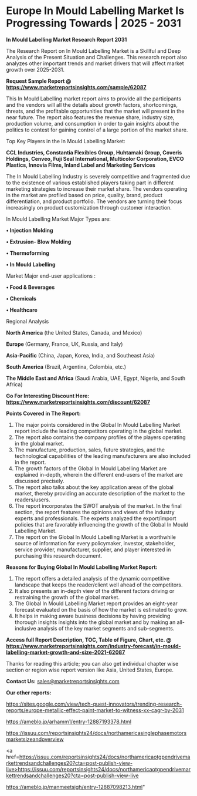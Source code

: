 # Europe In Mould Labelling Market Is Progressing Towards | 2025 - 2031

<strong>In Mould Labelling Market Research Report 2031</strong>

The Research Report on In Mould Labelling Market is a Skillful and Deep Analysis of the Present Situation and Challenges. This research report also analyzes other important trends and market drivers that will affect market growth over 2025-2031.

<strong>Request Sample Report @ <a href=https://www.marketreportsinsights.com/sample/62087>https://www.marketreportsinsights.com/sample/62087</a></strong>

This In Mould Labelling market report aims to provide all the participants and the vendors will all the details about growth factors, shortcomings, threats, and the profitable opportunities that the market will present in the near future. The report also features the revenue share, industry size, production volume, and consumption in order to gain insights about the politics to contest for gaining control of a large portion of the market share.

Top Key Players in the In Mould Labelling Market:

<strong>CCL Industries, Constantia Flexibles Group, Huhtamaki Group, Coveris Holdings, Cenveo, Fuji Seal International, Multicolor Corporation, EVCO Plastics, Innovia Films, Inland Label and Marketing Services</strong>

The In Mould Labelling Industry is severely competitive and fragmented due to the existence of various established players taking part in different marketing strategies to increase their market share. The vendors operating in the market are profiled based on price, quality, brand, product differentiation, and product portfolio. The vendors are turning their focus increasingly on product customization through customer interaction.

In Mould Labelling Market Major Types are:

<strong>• Injection Molding

• Extrusion- Blow Molding

• Thermoforming

• In Mould Labelling</strong>

Market Major end-user applications :

<strong>• Food & Beverages

• Chemicals

• Healthcare</strong>

Regional Analysis

</u><strong><b>North America</b></strong> (the United States, Canada, and Mexico)

<strong><b>Europe </b></strong>(Germany, France, UK, Russia, and Italy)

<strong><b>Asia-Pacific</b></strong> (China, Japan, Korea, India, and Southeast Asia)

<strong><b>South America</b></strong> (Brazil, Argentina, Colombia, etc.)

<strong><b>The Middle East and Africa</b></strong> (Saudi Arabia, UAE, Egypt, Nigeria, and South Africa)

<strong>Go For Interesting Discount Here: <a href=https://www.marketreportsinsights.com/discount/62087>https://www.marketreportsinsights.com/discount/62087</a></strong>

<strong>Points Covered in The Report:</strong>
<ol>
  <li>The major points considered in the Global In Mould Labelling Market report include the leading competitors operating in the global market.</li>
  <li>The report also contains the company profiles of the players operating in the global market.</li>
  <li>The manufacture, production, sales, future strategies, and the technological capabilities of the leading manufacturers are also included in the report.</li>
  <li>The growth factors of the Global In Mould Labelling Market are explained in-depth, wherein the different end-users of the market are discussed precisely.</li>
  <li>The report also talks about the key application areas of the global market, thereby providing an accurate description of the market to the readers/users.</li>
  <li>The report incorporates the SWOT analysis of the market. In the final section, the report features the opinions and views of the industry experts and professionals. The experts analyzed the export/import policies that are favorably influencing the growth of the Global In Mould Labelling Market.</li>
  <li>The report on the Global In Mould Labelling Market is a worthwhile source of information for every policymaker, investor, stakeholder, service provider, manufacturer, supplier, and player interested in purchasing this research document.</li>
</ol>
<strong>Reasons for Buying Global In Mould Labelling Market Report:</strong>

<ol>
  <li>The report offers a detailed analysis of the dynamic competitive landscape that keeps the reader/client well ahead of the competitors.</li>
  <li>It also presents an in-depth view of the different factors driving or restraining the growth of the global market.</li>
  <li>The Global In Mould Labelling Market report provides an eight-year forecast evaluated on the basis of how the market is estimated to grow.</li>
  <li>It helps in making aware business decisions by having providing thorough insights insights into the global market and by making an all-inclusive analysis of the key market segments and sub-segments.</li>
</ol>
<strong>Access full Report Description, TOC, Table of Figure, Chart, etc. @ <a href=https://www.marketreportsinsights.com/industry-forecast/in-mould-labelling-market-growth-and-size-2021-62087>https://www.marketreportsinsights.com/industry-forecast/in-mould-labelling-market-growth-and-size-2021-62087</a></strong>


Thanks for reading this article; you can also get individual chapter wise section or region wise report version like Asia, United States, Europe.

<strong>Contact Us:</strong>
sales@marketreportsinsights.com

<strong>Our other reports:</strong>

<a href=https://sites.google.com/view/tech-quest-innovators/trending-research-reports/europe-metallic-effect-paint-market-to-witness-xx-cagr-by-2031>https://sites.google.com/view/tech-quest-innovators/trending-research-reports/europe-metallic-effect-paint-market-to-witness-xx-cagr-by-2031</a>

<a href=https://ameblo.jp/arhamm1/entry-12887193378.html>https://ameblo.jp/arhamm1/entry-12887193378.html</a>

<a href=https://issuu.com/reportsinsights24/docs/northamericasinglephasemotorsmarketsizeandoverview>https://issuu.com/reportsinsights24/docs/northamericasinglephasemotorsmarketsizeandoverview</a>

<a href=https://issuu.com/reportsinsights24/docs/northamericaotgpendrivemarkettrendsandchallenges20?cta=post-publish-view-live>https://issuu.com/reportsinsights24/docs/northamericaotgpendrivemarkettrendsandchallenges20?cta=post-publish-view-live</a>

<a href=https://ameblo.jp/manmeetsigh/entry-12887098213.html>https://ameblo.jp/manmeetsigh/entry-12887098213.html</a>"
